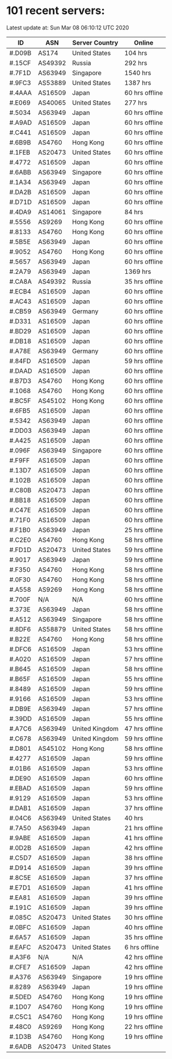 # 101 recent servers:

Latest update at: Sun Mar 08 06:10:12 UTC 2020

| ID | ASN | Server Country | Online |
| -- | --- | -------------- | ------ |
| #.D09B | AS174 | United States | 104 hrs |
| #.15CF | AS49392 | Russia | 292 hrs |
| #.7F1D | AS63949 | Singapore | 1540 hrs |
| #.9FC3 | AS53889 | United States | 1387 hrs |
| #.4AAA | AS16509 | Japan | 60 hrs offline |
| #.E069 | AS40065 | United States | 277 hrs |
| #.5034 | AS63949 | Japan | 60 hrs offline |
| #.A9AD | AS16509 | Japan | 60 hrs offline |
| #.C441 | AS16509 | Japan | 60 hrs offline |
| #.6B9B | AS4760 | Hong Kong | 60 hrs offline |
| #.1FEB | AS20473 | United States | 60 hrs offline |
| #.4772 | AS16509 | Japan | 60 hrs offline |
| #.6ABB | AS63949 | Singapore | 60 hrs offline |
| #.1A34 | AS63949 | Japan | 60 hrs offline |
| #.DA2B | AS16509 | Japan | 60 hrs offline |
| #.D71D | AS16509 | Japan | 60 hrs offline |
| #.4DA9 | AS14061 | Singapore | 84 hrs |
| #.5556 | AS9269 | Hong Kong | 60 hrs offline |
| #.8133 | AS4760 | Hong Kong | 60 hrs offline |
| #.5B5E | AS63949 | Japan | 60 hrs offline |
| #.9052 | AS4760 | Hong Kong | 60 hrs offline |
| #.5657 | AS63949 | Japan | 60 hrs offline |
| #.2A79 | AS63949 | Japan | 1369 hrs |
| #.CA8A | AS49392 | Russia | 35 hrs offline |
| #.ECB4 | AS16509 | Japan | 60 hrs offline |
| #.AC43 | AS16509 | Japan | 60 hrs offline |
| #.CB59 | AS63949 | Germany | 60 hrs offline |
| #.D331 | AS16509 | Japan | 60 hrs offline |
| #.BD29 | AS16509 | Japan | 60 hrs offline |
| #.DB18 | AS16509 | Japan | 60 hrs offline |
| #.A78E | AS63949 | Germany | 60 hrs offline |
| #.84FD | AS16509 | Japan | 59 hrs offline |
| #.DAAD | AS16509 | Japan | 60 hrs offline |
| #.B7D3 | AS4760 | Hong Kong | 60 hrs offline |
| #.1068 | AS4760 | Hong Kong | 60 hrs offline |
| #.BC5F | AS45102 | Hong Kong | 60 hrs offline |
| #.6FB5 | AS16509 | Japan | 60 hrs offline |
| #.5342 | AS63949 | Japan | 60 hrs offline |
| #.DD03 | AS63949 | Japan | 60 hrs offline |
| #.A425 | AS16509 | Japan | 60 hrs offline |
| #.096F | AS63949 | Singapore | 60 hrs offline |
| #.F9FF | AS16509 | Japan | 60 hrs offline |
| #.13D7 | AS16509 | Japan | 60 hrs offline |
| #.102B | AS16509 | Japan | 60 hrs offline |
| #.C80B | AS20473 | Japan | 60 hrs offline |
| #.BB18 | AS16509 | Japan | 60 hrs offline |
| #.C47E | AS16509 | Japan | 60 hrs offline |
| #.71F0 | AS16509 | Japan | 60 hrs offline |
| #.F1B0 | AS63949 | Japan | 25 hrs offline |
| #.C2E0 | AS4760 | Hong Kong | 58 hrs offline |
| #.FD1D | AS20473 | United States | 59 hrs offline |
| #.9017 | AS63949 | Japan | 59 hrs offline |
| #.F350 | AS4760 | Hong Kong | 58 hrs offline |
| #.0F30 | AS4760 | Hong Kong | 58 hrs offline |
| #.A558 | AS9269 | Hong Kong | 58 hrs offline |
| #.700F | N/A | N/A | 60 hrs offline |
| #.373E | AS63949 | Japan | 58 hrs offline |
| #.A512 | AS63949 | Singapore | 58 hrs offline |
| #.8DF6 | AS58879 | United States | 58 hrs offline |
| #.B22E | AS4760 | Hong Kong | 58 hrs offline |
| #.DFC6 | AS16509 | Japan | 53 hrs offline |
| #.A020 | AS16509 | Japan | 57 hrs offline |
| #.B645 | AS16509 | Japan | 58 hrs offline |
| #.B65F | AS16509 | Japan | 55 hrs offline |
| #.8489 | AS16509 | Japan | 59 hrs offline |
| #.9166 | AS16509 | Japan | 53 hrs offline |
| #.DB9E | AS63949 | Japan | 57 hrs offline |
| #.39DD | AS16509 | Japan | 55 hrs offline |
| #.A7C6 | AS63949 | United Kingdom | 47 hrs offline |
| #.C678 | AS63949 | United Kingdom | 59 hrs offline |
| #.D801 | AS45102 | Hong Kong | 58 hrs offline |
| #.4277 | AS16509 | Japan | 59 hrs offline |
| #.01B6 | AS16509 | Japan | 53 hrs offline |
| #.DE90 | AS16509 | Japan | 60 hrs offline |
| #.EBAD | AS16509 | Japan | 59 hrs offline |
| #.9129 | AS16509 | Japan | 53 hrs offline |
| #.DAB1 | AS16509 | Japan | 37 hrs offline |
| #.04C6 | AS63949 | United States | 40 hrs |
| #.7A50 | AS63949 | Japan | 21 hrs offline |
| #.9ABE | AS16509 | Japan | 41 hrs offline |
| #.0D2B | AS16509 | Japan | 42 hrs offline |
| #.C5D7 | AS16509 | Japan | 38 hrs offline |
| #.D914 | AS16509 | Japan | 39 hrs offline |
| #.8C5E | AS16509 | Japan | 37 hrs offline |
| #.E7D1 | AS16509 | Japan | 41 hrs offline |
| #.EA81 | AS16509 | Japan | 39 hrs offline |
| #.191C | AS16509 | Japan | 39 hrs offline |
| #.085C | AS20473 | United States | 30 hrs offline |
| #.0BFC | AS16509 | Japan | 40 hrs offline |
| #.6A57 | AS16509 | Japan | 35 hrs offline |
| #.EAFC | AS20473 | United States | 6 hrs offline |
| #.A3F6 | N/A | N/A | 42 hrs offline |
| #.CFE7 | AS16509 | Japan | 42 hrs offline |
| #.A376 | AS63949 | Singapore | 19 hrs offline |
| #.8289 | AS63949 | Japan | 19 hrs offline |
| #.5DED | AS4760 | Hong Kong | 19 hrs offline |
| #.1D07 | AS4760 | Hong Kong | 19 hrs offline |
| #.C5C1 | AS4760 | Hong Kong | 19 hrs offline |
| #.48C0 | AS9269 | Hong Kong | 22 hrs offline |
| #.1D3B | AS4760 | Hong Kong | 19 hrs offline |
| #.6ADB | AS20473 | United States | |

